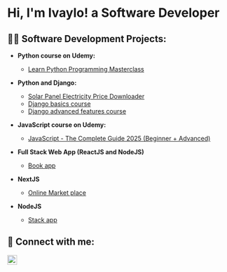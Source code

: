 <h1>Hi, I'm Ivaylo! a Software Developer</a></h1>

<h2>👨‍💻 Software Development Projects:</h2>

- <b>Python course on Udemy:</b>
  - [Learn Python Programming Masterclass](https://www.udemy.com/course/python-the-complete-python-developer-course/?couponCode=ACCAGE0923)
- <b>Python and Django:</b>
  - [Solar Panel Electricity Price Downloader](https://github.com/ivaylobandrov/DjangoAdvancedProjectITIDO)
  - [Django basics course](https://github.com/ivaylobandrov/devsearch)
  - [Django advanced features course](https://github.com/ivaylobandrov/myproject)
  
- <b>JavaScript course on Udemy:</b>
  - [JavaScript - The Complete Guide 2025 (Beginner + Advanced)](https://www.udemy.com/course/javascript-the-complete-guide-2020-beginner-advanced/?couponCode=ACCAGE0923)
- <b>Full Stack Web App (ReactJS and NodeJS)</b>
  - [Book app](https://github.com/ivaylobandrov/ITIDONodeJSReact-Project)
- <b>NextJS</b>
  - [Online Market place](https://github.com/ivaylobandrov/OnlineMarketplaceItido)
- <b>NodeJS</b>
  - [Stack app](https://github.com/ivaylobandrov/StackNodeJsApp)

<h2> 🤳 Connect with me:</h2>

[<img align="left" alt="JoshMadakor | LinkedIn" width="22px" src="https://cdn.jsdelivr.net/npm/simple-icons@v3/icons/linkedin.svg" />][linkedin]

[linkedin]: https://www.linkedin.com/in/ivaylo-bandrov-7819ba1aa

<!--
**joshmadakor1/joshmadakor1** is a ✨ _special_ ✨ repository because its `README.md` (this file) appears on your GitHub profile.
